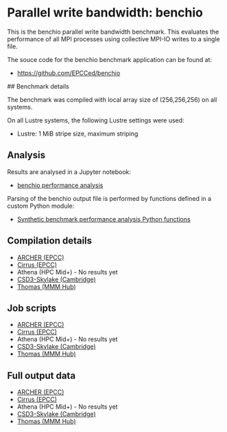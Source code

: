 # Parallel write bandwidth: benchio

This is the benchio parallel write bandwidth benchmark. This evaluates the performance of all
MPI processes using collective MPI-IO writes to a single file.

The souce code for the benchio benchmark application can be found at:

* https://github.com/EPCCed/benchio

## Benchmark details

The benchmark was compiled with local array size of (256,256,256) on all systems.

On all Lustre systems, the following Lustre settings were used:

* Lustre: 1 MiB stripe size, maximum striping

## Analysis

Results are analysed in a Jupyter notebook:

* [benchio performance analysis](analysis/benchio_write_perf_analysis.ipynb)

Parsing of the benchio output file is performed by functions defined in a custom Python
module:

* [Synthetic benchmark performance analysis Python functions](../../python-modules/synthanalysis/benchio.py)

## Compilation details

* [ARCHER (EPCC)](build/ARCHER/)
* [Cirrus (EPCC)](build/Cirrus/)
* Athena (HPC Mid+) - No results yet
* [CSD3-Skylake (Cambridge)](build/CSD3Skylake/)
* [Thomas (MMM Hub)](build/Thomas/)

## Job scripts

* [ARCHER (EPCC)](run/ARCHER/)
* [Cirrus (EPCC)](run/Cirrus/)
* Athena (HPC Mid+) - No results yet
* [CSD3-Skylake (Cambridge)](run/CSD3Skylake/)
* [Thomas (MMM Hub)](run/Thomas/)

## Full output data

* [ARCHER (EPCC)](results/ARCHER/)
* [Cirrus (EPCC)](results/Cirrus/)
* Athena (HPC Mid+) - No results yet
* [CSD3-Skylake (Cambridge)](results/CSD3Skylake/)
* [Thomas (MMM Hub)](results/Thomas/)





